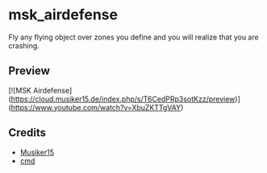 # msk_airdefense
Fly any flying object over zones you define and you will realize that you are crashing. 

## Preview
[![MSK Airdefense]
(https://cloud.musiker15.de/index.php/s/T6CedPRp3sotKzz/preview)]
(https://www.youtube.com/watch?v=XbuZKTTgVAY)

## Credits
* [Musiker15](https://github.com/Musiker15)
* [cmd](https://github.com/msk-cmd)